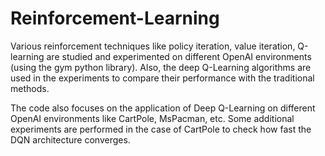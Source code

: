 # Reinforcement-Learning
Various reinforcement techniques like policy iteration, value iteration, Q-learning are studied and experimented on different OpenAI environments (using the gym python library). Also, the deep Q-Learning algorithms are used in the experiments to compare their performance with the traditional methods. 

The code also focuses on the application of Deep Q-Learning on different OpenAI environments like CartPole, MsPacman, etc. Some additional experiments are performed in the case of CartPole to check how fast the DQN architecture converges.
